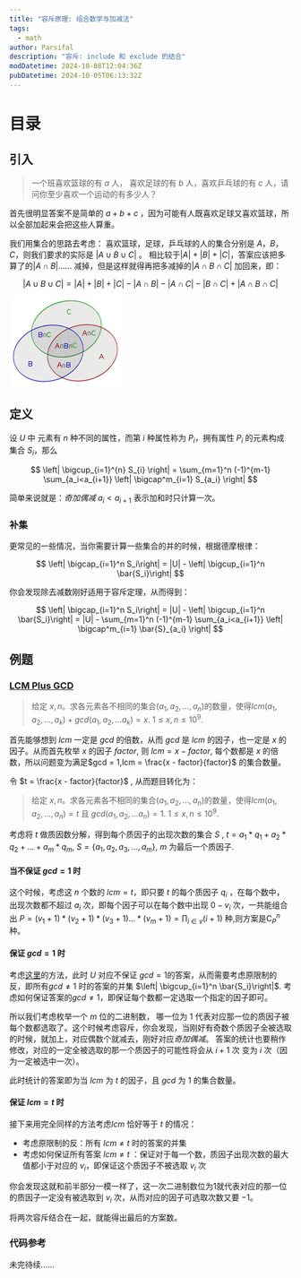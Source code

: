 ```yaml
---
title: "容斥原理: 组合数学与加减法"
tags:
  - math
author: Parsifal
description: "容斥: include 和 exclude 的结合"
modDatetime: 2024-10-08T12:04:36Z
pubDatetime: 2024-10-05T06:13:32Z
---
```


# 目录

## 引入

> 一个班喜欢篮球的有 $a$ 人， 喜欢足球的有 $b$ 人，喜欢乒乓球的有 $c$ 人，请问你至少喜欢一个运动的有多少人？

首先很明显答案不是简单的 $a + b + c$ ，因为可能有人既喜欢足球又喜欢篮球，所以全部加起来会把这些人算重。

我们用集合的思路去考虑：
喜欢篮球，足球，乒乓球的人的集合分别是 $A$，$B$，$C$，则我们要求的实际是 $|A \cup B \cup C|$ 。
相比较于$|A| + |B| + |C|$，答案应该把多算了的$|A \cap B|$...... 减掉，但是这样就得再把多减掉的$|A \cap B \cap C|$ 加回来，即：

$$
|A \cup B \cup C| = |A| + |B| + |C| - |A \cap B| - |A \cap C| - |B \cap C| + |A \cap B \cap C|
$$

![](./assets/images/inc_exc/1.png)

## 定义

设 $U$ 中 元素有 $n$ 种不同的属性，而第 $i$ 种属性称为 $P_{i}$，拥有属性 $P_{i}$ 的元素构成集合 $S_{i}$，那么

$$
\left| \bigcup_{i=1}^{n} S_{i} \right| = \sum_{m=1}^n (-1)^{m-1} \sum_{a_i<a_{i+1}} \left| \bigcap^m_{i=1} S_{a_i} \right|
$$

简单来说就是：_奇加偶减_
$a_i < a_{i+1}$ 表示加和时只计算一次。

### 补集

更常见的一些情况，当你需要计算一些集合的并的时候，根据德摩根律：

$$
\left| \bigcap_{i=1}^n S_i\right| = |U| - \left| \bigcup_{i=1}^n \bar{S_i}\right|
$$

你会发现除去减数刚好适用于容斥定理，从而得到：

$$
\left| \bigcap_{i=1}^n S_i\right| = |U| - \left| \bigcup_{i=1}^n \bar{S_i}\right| = |U| - \sum_{m=1}^n (-1)^{m-1} \sum_{a_i<a_{i+1}} \left| \bigcap^m_{i=1} \bar{S}_{a_i} \right|
$$

## 例题

### [LCM Plus GCD](https://codeforces.com/gym/104396/problem/E)

> 给定 $x, n$。求各元素各不相同的集合($a_1,a_2,...,a_n$)的数量，使得$lcm(a_1,a_2,...,a_k) + gcd(a_1,a_2,...a_k) = x$. $1 \leq x,n \leq 10^9$.

首先能够想到 $lcm$ 一定是 $gcd$ 的倍数，从而 $gcd$ 是 $lcm$ 的因子，也一定是 $x$ 的因子。从而首先枚举 $x$ 的因子 $factor$, 则 $lcm = x - factor$, 每个数都是 $x$ 的倍数，所以问题变为满足$gcd = 1,lcm = \frac{x - factor}{factor}$ 的集合数量。

令 $t = \frac{x - factor}{factor}$ , 从而题目转化为：

> 给定 $x, n$。求各元素各不相同的集合($a_1,a_2,...,a_n$)的数量，使得$lcm(a_1,a_2,...,a_n) = t$ 且 $gcd(a_1,a_2,...a_n) = 1$. $1 \leq x,n \leq 10^9$.

考虑将 $t$ 做质因数分解，得到每个质因子的出现次数的集合 $S$ , $t = a_1 * q_1 + a_2 * q_2 + ... + a_m * q_m$, $S = \{a_1, a_2, a_3, ..., a_m\}$, $m$ 为最后一个质因子.

#### 当不保证 $gcd = 1$ 时

这个时候，考虑这 $n$ 个数的 $lcm = t$，即只要 $t$ 的每个质因子 $q_i$ ，在每个数中，出现次数都不超过 $a_i$ 次，即每个因子可以在每个数中出现 $0 - v_i$ 次，一共能组合出 $P = (v_1 + 1)*(v_2 + 1)*(v_3 + 1) ... *(v_m + 1) = \prod_{i \in v} (i + 1)$ 种,则方案是$\mathrm{C}_P^n$ 种。

#### 保证 $gcd = 1$ 时

考虑[这里](#补集)的方法，此时 $U$ 对应不保证 $gcd = 1$的答案，从而需要考虑原限制的反，即所有$gcd \neq 1$ 时的答案的并集 $\left| \bigcup_{i=1}^n \bar{S_i}\right|$.
考虑如何保证答案的$gcd \neq 1$，即保证每个数都一定选取一个指定的因子即可。

所以我们考虑枚举一个 $m$ 位的二进制数， 哪一位为 $1$ 代表对应那一位的质因子被每个数都选取了。这个时候考虑容斥，你会发现，当刚好有奇数个质因子全被选取的时候，就加上，对应偶数个就减去，刚好对应*奇加偶减*。
答案的统计也要稍作修改，对应的一定全被选取的那一个质因子的可能性将会从 $i+1$ 次 变为 $i$ 次（因为一定被选中一次）。

此时统计的答案即为当 $lcm$ 为 $t$ 的因子，且 $gcd$ 为 $1$ 的集合数量。

#### 保证 $lcm = t$ 时

接下来用完全同样的方法考虑$lcm$ 恰好等于 $t$ 的情况：

- 考虑原限制的反：所有 $lcm \neq t$ 时的答案的并集
- 考虑如何保证所有答案 $lcm \neq t$ ：保证对于每一个数，质因子出现次数的最大值都小于对应的 $v_i$，即保证这个质因子不被选取 $v_i$ 次

你会发现这就和前半部分一模一样了，这一次二进制数位为1就代表对应的那一位的质因子一定没有被选取到 $v_i$ 次，从而对应的因子可选取次数又要 $-1$。

将两次容斥结合在一起，就能得出最后的方案数。

### 代码参考

未完待续......
